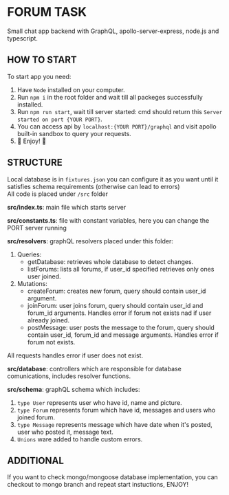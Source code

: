 # FORUM TASK

Small chat app backend with GraphQL, apollo-server-express, node.js and typescript.

## HOW TO START

To start app you need:

1. Have `Node` installed on your computer.
2. Run `npm i` in the root folder and wait till all packeges successfully installed.
3. Run `npm run start`, wait till server started: cmd should return this `Server started on port {YOUR PORT}`.
4. You can access api by `localhost:{YOUR PORT}/graphql` and visit apollo built-in sandbox to query your requests.
5. 🎉 Enjoy! 🎉

## STRUCTURE

Local database is in `fixtures.json` you can configure it as you want until it satisfies schema requirements (otherwise can lead to errors)  
All code is placed under `/src` folder

**src/index.ts**: main file which starts server

**src/constants.ts**: file with constant variables, here you can change the PORT server running

**src/resolvers**: graphQL resolvers placed under this folder:

1. Queries:
   - getDatabase: retrieves whole database to detect changes.
   - listForums: lists all forums, if user_id specified retrieves only ones user joined.
2. Mutations:
   - createForum: creates new forum, query should contain user_id argument.
   - joinForum: user joins forum, query should contain user_id and forum_id arguments. Handles error if forum not exists nad if user already joined.
   - postMessage: user posts the message to the forum, query should contain user_id, forum_id and message arguments. Handles error if forum not exists.

All requests handles error if user does not exist.

**src/database**: controllers which are responsible for database comunications, includes resolver functions.

**src/schema**: graphQL schema which includes:

1. `type User` represents user who have id, name and picture.
2. `type Forum` represents forum which have id, messages and users who joined forum.
3. `type Message` represents message which have date when it's posted, user who posted it, message text.
4. `Unions` ware added to handle custom errors.

## ADDITIONAL

If you want to check mongo/mongoose database implementation, you can checkout to mongo branch and repeat start instuctions, ENJOY!
